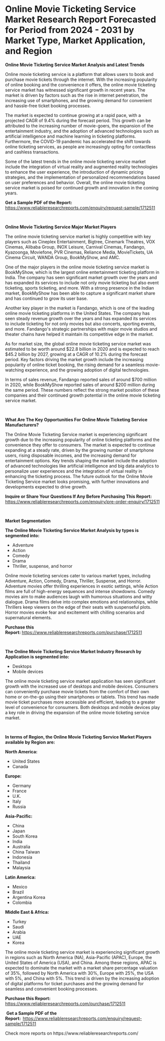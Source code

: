 <p><h1>Online Movie Ticketing Service Market Research Report Forecasted for Period from 2024 -  2031 by Market Type, Market Application, and Region</h1></p><p><strong>Online Movie Ticketing Service Market Analysis and Latest Trends</strong></p>
<p><p>Online movie ticketing service is a platform that allows users to book and purchase movie tickets through the internet. With the increasing popularity of online booking and the convenience it offers, the online movie ticketing service market has witnessed significant growth in recent years. The market is driven by factors such as the rise in internet penetration, the increasing use of smartphones, and the growing demand for convenient and hassle-free ticket booking processes.</p><p>The market is expected to continue growing at a rapid pace, with a projected CAGR of 9.4% during the forecast period. This growth can be attributed to the increasing number of movie-goers, the expansion of the entertainment industry, and the adoption of advanced technologies such as artificial intelligence and machine learning in ticketing platforms. Furthermore, the COVID-19 pandemic has accelerated the shift towards online ticketing services, as people are increasingly opting for contactless and cashless transactions.</p><p>Some of the latest trends in the online movie ticketing service market include the integration of virtual reality and augmented reality technologies to enhance the user experience, the introduction of dynamic pricing strategies, and the implementation of personalized recommendations based on user preferences and behavior. Overall, the online movie ticketing service market is poised for continued growth and innovation in the coming years.</p></p>
<p><strong>Get a Sample PDF of the Report:&nbsp;</strong> <a href="https://www.reliableresearchreports.com/enquiry/request-sample/1712511">https://www.reliableresearchreports.com/enquiry/request-sample/1712511</a></p>
<p>&nbsp;</p>
<p><strong>Online Movie Ticketing Service Major Market Players</strong></p>
<p><p>The online movie ticketing service market is highly competitive with key players such as Cineplex Entertainment, Bigtree, Cinemark Theatres, VOX Cinemas, Alibaba Group, INOX Leisure, Carnival Cinemas, Fandango, Kyazoonga, Moviefone, PVR Cinemas, Reliance Media, MovieTickets, UA Cinema Circuit, WANDA Group, BookMyShow, and AMC. </p><p>One of the major players in the online movie ticketing service market is BookMyShow, which is the largest online entertainment ticketing platform in India. The company has seen significant market growth over the years and has expanded its services to include not only movie ticketing but also event ticketing, sports ticketing, and more. With a strong presence in the Indian market, BookMyShow has been able to capture a significant market share and has continued to grow its user base.</p><p>Another key player in the market is Fandango, which is one of the leading online movie ticketing platforms in the United States. The company has seen steady revenue growth over the years and has expanded its services to include ticketing for not only movies but also concerts, sporting events, and more. Fandango's strategic partnerships with major movie studios and theater chains have helped it maintain its competitive edge in the market.</p><p>As for market size, the global online movie ticketing service market was estimated to be worth around $22.8 billion in 2020 and is expected to reach $45.2 billion by 2027, growing at a CAGR of 10.2% during the forecast period. Key factors driving the market growth include the increasing popularity of online ticket booking, the rising demand for a seamless movie-watching experience, and the growing adoption of digital technologies.</p><p>In terms of sales revenue, Fandango reported sales of around $700 million in 2020, while BookMyShow reported sales of around $200 million during the same period. These numbers reflect the strong market position of these companies and their continued growth potential in the online movie ticketing service market.</p></p>
<p>&nbsp;</p>
<p><strong>What Are The Key Opportunities For Online Movie Ticketing Service Manufacturers?</strong></p>
<p><p>The Online Movie Ticketing Service market is experiencing significant growth due to the increasing popularity of online ticketing platforms and the convenience they offer to consumers. The market is expected to continue expanding at a steady rate, driven by the growing number of smartphone users, rising disposable incomes, and the increasing demand for entertainment options. Key trends shaping the market include the adoption of advanced technologies like artificial intelligence and big data analytics to personalize user experiences and the integration of virtual reality in enhancing the ticketing process. The future outlook for the Online Movie Ticketing Service market looks promising, with further innovations and developments expected to drive growth.</p></p>
<p><strong>Inquire or Share Your Questions If Any Before Purchasing This Report:</strong> <a href="https://www.reliableresearchreports.com/enquiry/pre-order-enquiry/1712511">https://www.reliableresearchreports.com/enquiry/pre-order-enquiry/1712511</a></p>
<p>&nbsp;</p>
<p><strong>Market Segmentation</strong></p>
<p><strong>The Online Movie Ticketing Service Market Analysis by types is segmented into:</strong></p>
<p><ul><li>Adventure</li><li>Action</li><li>Comedy</li><li>Drama</li><li>Thriller, suspense, and horror</li></ul></p>
<p><p>Online movie ticketing services cater to various market types, including Adventure, Action, Comedy, Drama, Thriller, Suspense, and Horror. Adventure movies offer thrilling experiences in exotic settings, while Action films are full of high-energy sequences and intense showdowns. Comedy movies aim to make audiences laugh with humorous situations and witty dialogue. Drama films delve into complex emotions and relationships, while Thrillers keep viewers on the edge of their seats with suspenseful plots. Horror movies evoke fear and excitement with chilling scenarios and supernatural elements.</p></p>
<p><strong>Purchase this Report:&nbsp;</strong><a href="https://www.reliableresearchreports.com/purchase/1712511">https://www.reliableresearchreports.com/purchase/1712511</a></p>
<p>&nbsp;</p>
<p><strong>The Online Movie Ticketing Service Market Industry Research by Application is segmented into:</strong></p>
<p><ul><li>Desktops</li><li>Mobile devices</li></ul></p>
<p><p>The online movie ticketing service market application has seen significant growth with the increased use of desktops and mobile devices. Consumers can conveniently purchase movie tickets from the comfort of their own home or on-the-go using their smartphones or tablets. This trend has made movie ticket purchases more accessible and efficient, leading to a greater level of convenience for consumers. Both desktops and mobile devices play a key role in driving the expansion of the online movie ticketing service market.</p></p>
<p>&nbsp;</p>
<p><strong>In terms of Region, the Online Movie Ticketing Service Market Players available by Region are:</strong></p>
<p>
    <p> <strong> North America: </strong>
        <ul>
            <li>United States</li>
            <li>Canada</li>
        </ul>
        </p> 
    <p> <strong> Europe: </strong>
        <ul>
            <li>Germany</li>
            <li>France</li>
            <li>U.K.</li>
            <li>Italy</li>
            <li>Russia</li>
        </ul>
        </p> 
    <p> <strong> Asia-Pacific: </strong>
        <ul>
            <li>China</li>
            <li>Japan</li>
            <li>South Korea</li>
            <li>India</li>
            <li>Australia</li>
            <li>China Taiwan</li>
            <li>Indonesia</li>
            <li>Thailand</li>
            <li>Malaysia</li>
        </ul>
        </p> 
    <p> <strong> Latin America: </strong>
        <ul>
            <li>Mexico</li>
            <li>Brazil</li>
            <li>Argentina Korea</li>
            <li>Colombia</li>
        </ul>
        </p> 
    <p> <strong> Middle East & Africa: </strong>
        <ul>
            <li>Turkey</li>
            <li>Saudi</li>
            <li>Arabia</li>
            <li>UAE</li>
            <li>Korea</li>
        </ul>
    </p>
    </p>
<p><p>The online movie ticketing service market is experiencing significant growth in regions such as North America (NA), Asia-Pacific (APAC), Europe, the United States of America (USA), and China. Among these regions, APAC is expected to dominate the market with a market share percentage valuation of 35%, followed by North America with 30%, Europe with 25%, the USA with 5%, and China with 5%. This trend is driven by the increasing adoption of digital platforms for ticket purchases and the growing demand for seamless and convenient booking processes.</p></p>
<p><strong>Purchase this Report: </strong><a href="https://www.reliableresearchreports.com/purchase/1712511">https://www.reliableresearchreports.com/purchase/1712511</a></p>
<p>&nbsp;<strong>Get a Sample PDF of the Report:&nbsp;&nbsp;</strong><a href="https://www.reliableresearchreports.com/enquiry/request-sample/1712511">https://www.reliableresearchreports.com/enquiry/request-sample/1712511</a></p>
<p><strong></strong></p>
<p>Check more reports on https://www.reliableresearchreports.com/</p>